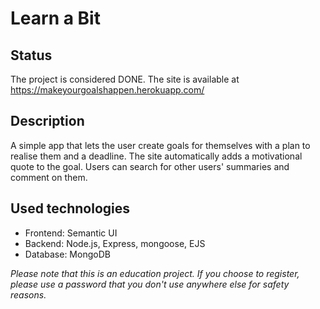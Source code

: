 # Learn a Bit

## Status
The project is considered DONE. The site is available at https://makeyourgoalshappen.herokuapp.com/

## Description
A simple app that lets the user create goals for themselves with a plan to realise them and a deadline. The site automatically adds a motivational quote to the goal. Users can search for other users' summaries and comment on them.

## Used technologies

- Frontend: Semantic UI
- Backend: Node.js, Express, mongoose, EJS
- Database: MongoDB

*Please note that this is an education project. If you choose to register, please use a password that you don't use anywhere else for safety reasons.*

